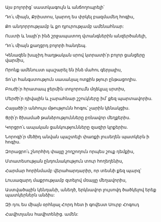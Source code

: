 Այս բոլորից՝ սաստկագույն և անճողոպրելի՝


Դո՛ւ միայն, Քրիստոս, կարող ես փրկել բազմամեղ հոգիս,


Քո անդորրությամբ և քո դյուրությամբ ամենահնար:


Ուստի և նայի՛ր ինձ շրջապատող վտանգներին անզերծանելի,


Դո՛ւ միայն քաղցրդ բոլորի հանդեպ.


Կենազեն խաչիդ հաղթական սրով կտրատի՛ր բոլոր ցանցերը վարմիս,


Որոնք ամենուստ պաշարել են ինձ մահու գերյալիս,


Տո՛ւր հանգստություն սասանյալ ոտքին թյուր ընթացողիս.


Բուժի՛ր հրատապ ջերմին տոչորումն մղձկյալ սրտիս,


Մերժի՛ր դիվային և չարահնար շշուկները իմ՝ քեզ պարտավորիս.


Հալածի՛ր անհույս մթությունն հոգու՝ չարին կենակցիս.


Ցրի՛ր ծխամած թանձրությունները բռնավոր մեղքերիս.


Կորցրո՛ւ ապական ցանկությունները զազիր կրքերիս.


Նորոգի՛ր մեծիդ անվան պաշտելի փառքի լուսեղեն պատկերն ի հոգիս.


Զորացրո՛ւ շնորհիդ փայլը շողշողուն որպես շուք դեմքիս,


Մտատեսության ընդունակություն տուր հողեղենիս,


Հարմար հորինմամբ վերահարդարիր, որ տեսնի քեզ պարզ՝


Լուսազարդ մաքրությամբ զտելով մռայլը մեղավորիս,


Աստվածային կենդանի, անեղծ, երկնավոր լույսովդ ծածկելով երեք պատկերներն անձիս:


Զի դու ես միայն օրհնյալ Հորդ հետ ի գովեստ Սուրբ Հոգուդ


Հավիտյանս հավիտենից. ամեն: